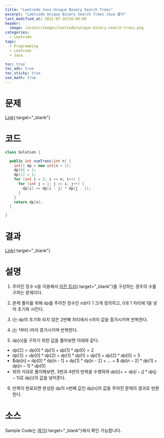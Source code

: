 ```yaml
---
title: "Leetcode Java Unique Binary Search Trees"
excerpt: "Leetcode Unique Binary Search Trees Java 풀이"
last_modified_at: 2021-07-16T18:00:00
header:
  image: /assets/images/leetcode/unique-binary-search-trees.png
categories:
  - Leetcode
tags:
  - Programming
  - Leetcode
  - Java

toc: true
toc_ads: true
toc_sticky: true
use_math: true
---
```

# 문제
[Link](https://leetcode.com/problems/unique-binary-search-trees/){:target="_blank"}

# 코드
```java
class Solution {

  public int numTrees(int n) {
    int[] dp = new int[n + 1];
    dp[0] = 1;
    dp[1] = 1;
    for (int i = 2; i <= n; i++) {
      for (int j = 1; j <= i; j++) {
        dp[i] += dp[i - j] * dp[j - 1];
      }
    }
    return dp[n];
  }

}
```

# 결과
[Link](https://leetcode.com/submissions/detail/523342275/){:target="_blank"}

# 설명
1. 주어진 정수 n을 이용해서 [이진 트리](https://en.wikipedia.org/wiki/Binary_tree){:target="_blank"}를 구성하는 경우의 수를 구하는 문제이다.

2. 문제 풀이를 위해 dp를 주어진 정수인 n보다 1 크게 정의하고, 0과 1 자리에 1을 넣어 초기화 시킨다.

3. i는 dp의 초기화 되지 않은 2번째 자리에서 n까지 값을 증가시키며 반복한다.

4. j는 1부터 i까지 증가시키며 반복한다.

5. dp[n]을 구하기 위한 값을 풀어보면 아래와 같다.
- $dp[2] = dp[0] * dp[1] + dp[1] * dp[0] = 2$
- $dp[3] = dp[0] * dp[2] + dp[1] * dp[1] + dp[1] + dp[2] * dp[0] = 5$
- $dp[n] = dp[0] * dp[n - 1] + dp[1] * dp[n - 2] + ... + $
  $dp[n - 2] * dp[1] + dp[n - 1] * dp[0]$
- 위의 식대로 풀이해보면, 3번과 4번의 반복을 수행하여 $dp[i] += dp[i - j] * dp[j - 1]$로 dp[i]의 값을 넣어준다.

6. 반복이 완료되면 완성된 dp의 n번째 값인 dp[n]의 값을 주어진 문제의 결과로 반환한다.

# 소스
Sample Code는 [여기](https://github.com/GracefulSoul/leetcode/blob/master/src/main/java/gracefulsoul/problems/UniqueBinarySearchTrees.java){:target="_blank"}에서 확인 가능합니다.